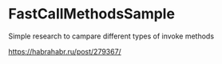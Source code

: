 # FastCallMethodsSample
Simple research to campare different types of invoke methods 

https://habrahabr.ru/post/279367/
